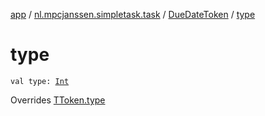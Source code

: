 [app](../../index.md) / [nl.mpcjanssen.simpletask.task](../index.md) / [DueDateToken](index.md) / [type](.)

# type

`val type: `[`Int`](https://kotlinlang.org/api/latest/jvm/stdlib/kotlin/-int/index.html)

Overrides [TToken.type](../-t-token/type.md)

